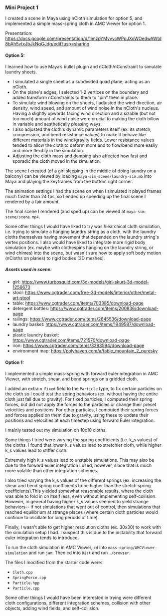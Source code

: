 ### Mini Project 1

I created a scene in Maya using nCloth simulation for option 5, and implemented a simple mass-spring cloth in AMC Viewer for option 1.

Presentation: https://docs.google.com/presentation/d/1imzpYMvvvcWPpJXoWOedwAWtd8bAh5vtxJbJkNqGJdg/edit?usp=sharing 

#### Option 5: 
I learned how to use Maya’s bullet plugin and nCloth/nConstraint to simulate laundry sheets. 
- I simulated a single sheet as a subdivided quad plane, acting as an nCloth. 
- On the plane's edges, I selected 1-2 vertices on the boundary and added transform nConstraints to them to "pin" them in place. 
- To simulate wind blowing on the sheets, I adjusted the wind direction, air density, wind speed, and amount of wind noise in the nCloth's nucleus. Having a slightly upwards facing wind direction and a sizable (but not too much) amount of wind noise were crucial to making the cloth billow in variable and aesthetically pleasing ways. 
- I also adjusted the cloth's dynamic parameters itself (ex. its stretch, compression, and bend resistance values) to make it behave like different materials in the wind/gravity fields. Lower resistance values tended to allow the cloth to deform more and to flow/bend more easily and more flexibly in the simulation. 
- Adjusting the cloth mass and damping also affected how fast and sporadic the cloth moved in the simulation. 

The scene I created (of a girl sleeping in the middle of doing laundry on a balcony) can be viewed by loading `maya-sim-scene/laundry-sim.mb` into Maya and playing the keyframes from the bottom right corner. 

The animation settings I had the scene on when I simulated it played frames much faster than 24 fps, so I ended up speeding up the final scene I rendered by a fair amount. 

The final scene I rendered (and sped up) can be viewed at `maya-sim-scene/scene.mp4`. 

Some other things I would have liked to try was hiearchical cloth simulation, i.e. trying to simulate a hanging laundry string as a cloth, with the laundry cloths themselves having movement that depended on the laundry string's vertex positions. I also would have liked to integrate more rigid body simulation (ex. maybe with clothespins hanging on the laundry string, or wind chimes) into the scene, but wasn't sure how to apply soft body motion (nCloths on planes) to rigid bodies (3D meshes).

##### Assets used in scene: 
- girl: https://www.turbosquid.com/3d-models/girl-skurt-3d-model-1256673 
- stool: https://www.cgtrader.com/free-3d-models/interior/other/metal-art-stool 
- table: https://www.cgtrader.com/items/703385/download-page 
- detergent bottles: https://www.cgtrader.com/items/200836/download-page 
- railings: https://www.cgtrader.com/items/2645536/download-page 
- laundry basket: https://www.cgtrader.com/items/1949587/download-page 
- plastic laundry basket: https://www.cgtrader.com/items/721570/download-page 
- iron: https://www.cgtrader.com/items/3393594/download-page 
- environment map: https://polyhaven.com/a/table_mountain_2_puresky 

#### Option 1: 
I implemented a simple mass-spring with forward euler integration in AMC Viewer, with stretch, shear, and bend springs on a gridded cloth. 

I added an extra `m_Fixed` field to the `Particle` type, to fix certain particles on the cloth so I could test the spring behaviors (ex. without having the entire cloth just fall due to gravity). For fixed particles, I computed their spring forces, but did not apply the forces to the particles or change their preset velocities and positions. For other particles, I computed their spring forces and forces applied on them due to gravity, using these to update their positions and velocities at each timestep using forward Euler integration.

I mainly tested out my simulation on 10x10 cloths. 

Some things I tried were varying the spring coefficients (i.e. k_s values) of the cloths. I found that lower k_s values lead to stretchier cloth, while higher k_s values lead to stiffer cloth.  

Extremely high k_s values lead to unstable simulations. This may also be due to the forward euler integration I used, however, since that is much more volatile than other integration schemes. 

I also tried varying the k_s values of the different springs (ex. increasing the shear and bend spring coefficients to be higher than the stretch spring coefficients).This yielded somewhat reasonable results, where the cloth was able to fold in on itself less, even without implementing self-collision. However, in general having higher k_s values seemed to yield strange behaviors-- if not simulations that went out of control, then simulations that reached equilibrium at strange places (where certain cloth particles would continue to oscillate for long periods of time). 

Finally, I wasn't able to get higher resolution cloths (ex. 30x30) to work with the simulation setup I had. I suspect this is due to the instability that forward euler integration tends to introduce. 

To run the cloth simulation in AMC Viewer, `cd` into `mass-spring/AMCViewer-simulation` and run `jam`. Then cd into `Dist` and run `./browser`. 

The files I modified from the starter code were:
- `Cloth.cpp`
- `SpringForce.cpp`
- `Particle.hpp`
- `Particle.cpp`

Some other things I would have been interested in trying were different cloth configurations, different integration schemes, collision with other objects, adding wind fields, and self-collision.